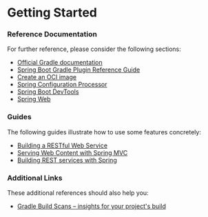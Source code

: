 # Getting Started

### Reference Documentation

For further reference, please consider the following sections:

* [Official Gradle documentation](https://docs.gradle.org)
* [Spring Boot Gradle Plugin Reference Guide](https://docs.spring.io/spring-boot/docs/3.3.1/gradle-plugin/reference/html/)
* [Create an OCI image](https://docs.spring.io/spring-boot/docs/3.3.1/gradle-plugin/reference/html/#build-image)
* [Spring Configuration Processor](https://docs.spring.io/spring-boot/docs/3.3.1/reference/htmlsingle/index.html#appendix.configuration-metadata.annotation-processor)
* [Spring Boot DevTools](https://docs.spring.io/spring-boot/docs/3.3.1/reference/htmlsingle/index.html#using.devtools)
* [Spring Web](https://docs.spring.io/spring-boot/docs/3.3.1/reference/htmlsingle/index.html#web)

### Guides

The following guides illustrate how to use some features concretely:

* [Building a RESTful Web Service](https://spring.io/guides/gs/rest-service/)
* [Serving Web Content with Spring MVC](https://spring.io/guides/gs/serving-web-content/)
* [Building REST services with Spring](https://spring.io/guides/tutorials/rest/)

### Additional Links

These additional references should also help you:

* [Gradle Build Scans – insights for your project's build](https://scans.gradle.com#gradle)

